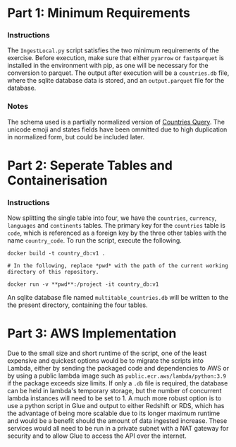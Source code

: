 # Part 1: Minimum Requirements
### Instructions
The `IngestLocal.py` script satisfies the two minimum requirements of the exercise. Before execution, make sure that either `pyarrow` or `fastparquet` is installed in the environment with pip, as one will be necessary for the conversion to parquet. The output after execution will be a `countries.db` file, where the sqlite database data is stored, and an `output.parquet` file for the database.

### Notes
The schema used is a partially normalized version of [Countries Query](https://trevorblades.github.io/countries/queries/countries). The unicode emoji and states fields have been ommitted due to high duplication in normalized form, but could be included later. 

# Part 2: Seperate Tables and Containerisation
### Instructions
Now splitting the single table into four, we have the `countries`, `currency`, `languages` and `continents` tables. The primary key for the `countries` table is `code`, which is referenced as a foreign key by the three other tables with the name `country_code`. To run the script, execute the following.

```
docker build -t country_db:v1 .

# In the following, replace *pwd* with the path of the current working directory of this repository.

docker run -v **pwd**:/project -it country_db:v1
```

An sqlite database file named `multitable_countries.db` will be written to the the present directory, containing the four tables.

# Part 3: AWS Implementation
Due to the small size and short runtime of the script, one of the least expensive and quickest options would be to migrate the scripts into Lambda, either by sending the packaged code and dependencies to AWS or by using a public lambda image such as `public.ecr.aws/lambda/python:3.9` if the package exceeds size limits. If only a `.db` file is required, the database can be held in lambda's temporary storage, but the number of concurrent lambda instances will need to be set to 1.
A much more robust option is to use a python script in Glue and output to either Redshift or RDS, which has the advantage of being more scalable due to its longer maximum runtime and would be a benefit should the amount of data ingested increase. These services would all need to be run in a private subnet with a NAT gateway for security and to allow Glue to access the API over the internet. 